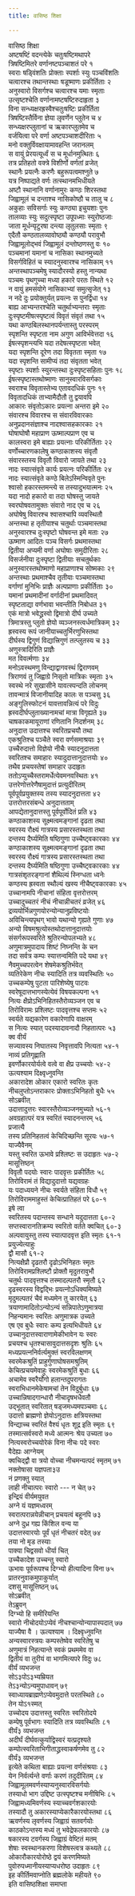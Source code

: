 ```yaml
---
title: वासिष्ठ शिक्षा

---
```

वासिष्ठ शिक्षा  
अष्टषष्टिं वदन्त्येके चतुःषष्टिमथापरे  
त्रिषष्टिमितरे वर्णानष्टपञ्चाशतं परे १  
स्वराः षड्विंशतिः प्रोक्ताः स्पर्शाः स्युः पञ्चविंशतिः  
चत्वारश्च तथान्तस्थाः षडूष्माणः प्रकीर्तिताः २  
अनुस्वारो विसर्गश्च चत्वारश्च यमाः स्मृताः  
उत्सृष्टश्चेति वर्णानामष्टषष्टिरुदाहृता ३  
विना सन्ध्यक्षरह्रस्वैश्चतुःषष्टिः प्रकीर्तिता  
त्रिषष्टिस्तैर्विना ज्ञेया लृवर्णेन प्लुतेन च ४  
सन्ध्यक्षरप्लुतानां च ऋकारप्लुतमेव च  
वर्जयित्वा परे वर्णा अष्टपञ्चाशदीरिताः ५  
मनो वक्तुर्विवक्षायामावहन्ति जरानलम्  
स वायुं प्रेरयत्यूर्ध्वं स च मूर्धानमुत्थितः ६  
तत्र प्रतिहतो वक्त्रे विशीर्णो वर्णतां व्रजेत्  
स्थानैः प्रयत्नैः करणैः बहुरूपत्वमश्नुते ७  
यत्र निष्पाद्यते वर्णः तत्स्थानमभिधीयते  
अष्टौ स्थानानि वर्णानामुरः कण्ठः शिरस्तथा  
जिह्वामूलं च दन्ताश्च नासिकोष्ठौ च तालु च ८  
अकुहाः सविसर्गाः स्युः कण्ठ्या इचुयशाः पुनः  
तालव्याः स्युः सदुत्स्पृष्टा उपूपध्माः स्युरोष्ठजाः  
जाता मूर्धन्यृटुरषा दन्त्या लृतुलसाः स्मृताः ९  
एदैतौ कण्ठतालव्यावोष्ठ्यौ कण्ठ्यौ परावुभौ  
जिह्वामूलोद्भवं जिह्वामूलं दन्तोष्ठणस्तु वः १०  
पञ्चमानां यमानां च नासिका स्थानमुच्यते  
विसर्गविहितं च स्यादनुस्वारश्च नासिकाम् ११  
अन्तस्थापञ्चमेषु स्यादौरस्यो हस्तु नान्यथा  
पञ्चमः पृथगुच्चा मध्या हकारे परतः स्थिते १२  
न वायुं हमसंयोगे नासिकाभ्यां समुत्सृजेत् १३  
न नदे दुः प्रयोक्तुर्यत् प्रयत्नः स पुनर्द्विधा १४  
बाह्य आभ्यन्तरश्चेति चतुर्थाभ्यन्तराः स्मृताः  
दुःस्पृष्टमीषत्स्पृष्टत्वं विवृतं संवृतं तथा १५  
यथा कण्ठबिलस्थानपर्यन्तास्तु परस्परम्  
स्पृशन्ति स्पृष्टता नाम अगुण आविर्भवेत्तदा १६  
ईषत्स्पृशन्त्यभि यदा तदेषत्स्पृष्टता भवेत्  
यदा स्पृशन्ति दूरेण तदा विवृतता स्मृता १७  
यदा स्पृशन्ति सामीप्यं तदा संवृतता भवेत्  
स्पृष्टाः स्पर्शाः स्युरन्तस्था दुःस्पृष्टसहिताः पुनः १८  
ईषत्स्पृष्टास्तथोष्माणः सानुस्वारविसर्गकाः  
स्वराश्च विवृतास्तेभ्य एतावदधिकं पुनः १९  
विवृतादधिकं ताभ्यामैदौतौ तु द्वयावपि  
आकारः संवृतोऽकारः प्रयत्ना अन्तरा इमे २०  
संवारश्च विवारश्च स संवारविवारकाः  
अनुप्रदानसंज्ञाश्च नादश्वासहकारकाः २१  
घोषाघोषौ महाप्राण ऊष्माल्पप्राण एव च  
कालस्वरा इमे बाह्याः प्रयत्नाः परिकीर्तिताः २२  
वर्णोच्चारणकालेषु कण्ठाकाशस्य संवृतौ  
संवारस्तस्य विवृतौ विवारो जायते तथा २३  
नादः स्यात्संवृते कार्यः प्रयत्नः परिकीर्तितः २४  
नादः स्यात्संवृते कण्ठे बिलेऽस्मिन्विवृते पुनः  
श्वासो हकारस्तमन्त्ये स तस्यादुभयात्मनः २५  
यदा नादो हकारो वा तदा घोषस्तु जायते  
स्वरघोषवतामुक्तः संवारो नाद एव च २६  
अघोषेषु विवारश्च श्वासश्चापि व्यवस्थितौ  
अन्तस्था ह तृतीयाश्च चतुर्थाः पञ्चमास्तथा  
अनुस्वारश्च दुःस्पृष्टो घोषवन्त इमे मताः २७  
ऊष्माण आदितः पञ्च विसर्गः प्रथमास्तथा  
द्वितीया अप्यमी वर्णा अघोषाः समुदीरिताः २८  
विसर्जनीया दुःस्पृष्टा द्वितीयाः सचतुर्थकाः  
अनुस्वारस्तथोष्माणो महाप्राणाश्च सोष्मकाः २९  
अन्तस्थाः प्रथमाश्चैव तृतीयाः पञ्चमास्तथा  
वर्गाणां मुनिभिः प्राज्ञैः अल्पप्राणाः प्रकीर्तिताः ३०  
यमानां प्रथमादीनां वर्गादीनां प्रथमादिवत्  
स्पृष्टताद्या वर्णभावा भवन्तीति निबोधत ३१  
एकं मात्रो भवेद्ध्रस्वो द्विमात्रो दीर्घ उच्यते  
त्रिमात्रस्तु प्लुतो ज्ञेयो व्यञ्जनस्त्वर्धमात्रिकम् ३२  
ह्रस्वस्य रूपं जानीयाच्चतुर्भिरणुभिस्तथा  
दीर्घस्य द्विगुणं विद्यात्त्रिगुणं तत्प्लुतस्य च ३३  
अणुस्त्रादिरिति प्राज्ञैः  
मत विवर्त्मणाः ३४  
मनोऽवस्थमणु विन्द्याद्वागवस्थं द्विराणवम्  
त्रिराणवं तु जिह्वाग्रे निसृतो मात्रिकः स्मृताः ३५  
स्वस्थे नरे सुखासीने यावत्स्पन्दति लोचनम्  
तावन्मात्रं विजानीयादिह कालः स पञ्चसु ३६  
अङ्गुलिस्फोटनं यावत्तावन्नित्यं परे विदुः  
ह्रस्वदीर्घप्लुताख्यानामचां मात्रा विगृह्यते ३७  
चाषकाकमायूराणां रणितानि निदर्शनम् ३८  
अनुदात्त उदात्तश्च स्वरितप्रचयौ तथा  
एकश्रुतिश्च पञ्चैते स्वरा वर्णसमाश्रयाः ३९  
उच्चैरुदात्तो विज्ञेयो नीचैः स्यादनुदात्तता  
स्वरितश्च समाहारः स्यादुदात्तानुदात्तयोः ४०  
तथैव प्रचयस्तेषां समाहार उदाहृतः  
ततोऽप्युच्चैस्तरामर्धेत्येवमनवस्थितः ४१  
उत्तरेणोत्तरेणैषामुदात्तं प्रत्युदीरितम्  
पूर्वपूर्वप्रयुक्तस्य तस्य स्यादनुदात्तता ४२  
उत्तरोत्तरसंबन्धे अनुदात्तताम्  
आपद्येतानुदात्तस्तु पूर्वपूर्वोदितं प्रति ४३  
कण्ठाकाशस्य सूक्ष्मत्वमङ्गानां दृढता तथा  
स्वरस्य रौक्ष्यं गात्रस्य प्रसारस्तस्थता तथा  
दन्तस्य दैर्घ्यमिति षष्ठिगुणा उच्चैष्ट्वकारकाः ४४  
कण्ठाकाशस्य सूक्ष्मत्वमङ्गानां दृढता तथा  
स्वरस्य रौक्ष्यं गात्रस्य प्रसारस्तस्थता तथा  
दन्तस्य दैर्घ्यमिति षष्ठिगुणा उच्चैष्ट्वकारकाः ४४  
गात्रसंशृतरङ्गानां शैथिल्यं स्निग्धता ध्वनेः  
कण्ठस्य ह्रस्वता स्थौल्यं खस्य नीचैष्ट्वकारकाः ४५  
उच्चानामपि नीचानां संहिता वृत्तरोत्तरम्  
उच्चादुच्चतरं नीचं नीचान्नीचतरं व्रजेत् ४६  
द्रव्ययोर्भिन्नगुणयोरन्योन्यानुप्रविष्टयोः  
अविचिन्त्यपृथग् भावो यथान्यो गृह्यते गुणाः ४७  
अन्यो विषमश्रुत्योस्तथोदात्तानुदात्तयोः  
संसर्गरूपस्वरिते श्रुतिरन्योपलभ्यते ४८  
अणुमात्रमुपादाय शिष्टं निघ्नन्ति के चन  
तदा सर्वत्र कम्पः स्यात्तन्वमिति पदे यथा ४९  
नैवमुच्चपरत्वेन शेषमेकश्रुतिर्भवेत्  
व्यतिरेकेण नीचः स्यादिति तत्र व्यवस्थितिः ५०  
उच्चकम्पेषु पुटता पारिशेष्येषु पाटवः  
स्वरेषूदात्तभागस्येत्येवं विषयकल्पना ५१  
नित्यः क्षैप्रोऽभिनिहितस्तैरोव्यञ्जन एव च  
तिरोविरामः प्रश्लिष्टः पादवृत्तश्च सप्तमः ५२  
स्वर्यते यद्यकारेण वकारेणापि वाक्षरम्  
स नित्यः स्यात् पदस्यादावनादौ निहतात्परः ५३  
क्व वीर्यं  
सज्यावस्य निघातस्य निवृत्तावपि नित्यता ५४-१  
नाव्यं प्रतिगृह्णाति  
इवर्णोकारयोर्यत्वे वत्वे वा क्षैप्र उच्चयोः ५४-२  
ऊत्यश्याम दिक्ष्वृध्नुवन्ति  
अकारादेश ओकार एकारो स्वरितः कृतः  
नीचलुप्तोऽन्तराकारः प्रोक्ताऽभिनिहतो बुधैः ५५  
सोऽब्रवीत्  
उदात्तादुत्तरः स्वारस्तैरोव्यञ्जनमुच्यते ५६-१  
अवग्रहात्परं यत्र स्वरितं स्यादनन्तरम् ५६  
प्रजात्यै  
तस्य प्रतिनिहतत्वं केचिदिच्छन्ति सूरयः ५७-१  
याज्यैवैनम्  
यस्तु स्वरित ऊभावे प्रश्लिष्टः स उदाहृतः ५७-२  
मासूत्तिष्ठन्  
विवृतौ पदयोः स्वारः पादवृत्तः प्रकीर्तितः ५८  
तिरोविरामं तं विद्यादुदात्तो यद्यवग्रहः  
यः पदाध्ययने नीचः स्वर्यते संहिता विधौ ५९  
तिरोविराममाहुस्तं केचित्प्रातिहतं परे ६०-१  
इषे त्वा  
स्वरितस्य पदान्तस्य सन्धाने यदुदात्तता ६०-२  
सप्तस्वारानतिक्रम्य स्वरितो वर्तते क्वचित् ६०-३  
अल्पवायुस्तु तस्य स्यात्पादवृत्त इति स्मृतः ६१-१  
प्रयुज्येत्याहुः  
द्वौ मासौ ६१-२  
नित्यक्षैप्रौ दृढतरौ दृढोऽभिनिहतः स्मृतः  
तिरोविरामप्रश्लिष्टौ प्रोक्तौ मृदुतरावुभौ  
चतुर्थः पादवृत्तश्च तस्मादल्पतरौ स्मृतौ ६२  
दृढस्वरस्य विद्वद्भिः प्रयत्नोऽधिक्यमिष्यते  
मृदुमल्पतरं चैवं मध्यमेन तु कारयेत् ६३  
त्रयाणामादितोऽन्योऽन्यं सन्निपातेऽणुमात्रया  
निहन्यमानः स्वरितः अणुमात्रक उच्यते  
एष एव बुधैः स्वारः कम्प इत्यभिधीयते ६४  
उच्चानुदात्तस्वाराणामेकीभावेन यः स्वरः  
प्रचयश्च धृतश्चासावुदात्तसदृशः श्रुतिः ६५  
मध्यप्रयत्ननिर्वर्त्यमुक्तं स्वरविलक्षणम्  
स्वरमेकश्रुतिं प्राहुर्गुणाघोषसमश्रुतिम्  
केचित्प्रचयमेवाहुः स्वरमेकश्रुतिं बुधाः ६६  
अचामेव स्वरैर्योगो हलान्तदुपरागतः  
स्वराभिधानमेकेषामचां तेन विदुर्बुधाः ६७  
उच्चान्निषादगान्धारौ नीचादृषभधैवतौ  
उद्भूतात् स्वरितात् षड्जमध्यमपञ्चमाः ६८  
उदात्तो ब्राह्मणो ज्ञेयोऽनुदात्तः क्षत्रियस्तथा  
विन्द्याच्च स्वरितं वैश्यं धृतः शूद्र इति स्मृतः ६९  
तस्मात्सर्वस्वरो मध्ये आत्मनः श्रेय उच्यता ७०  
नित्यस्वरोच्चयोरेकं विना नीचः पदे स्वरः  
वैदेह्यः आग्नेयम्  
क्वचिद्द्वौ वा त्रयो वोच्चा नीचमन्यत्पदं स्मृतम् ७१  
नक्तोषासा यज्ञपता३उ  
नं प्रणक्तु स्यात्  
लाही नीचात्परः स्वारो --- न चेत् ७२  
इन्द्रियं वीर्यमयुवत  
अग्ने यं यज्ञमध्वरम्  
स्वरात्परान्नयेन्नीचान् प्रचयत्वं बहूनपि ७३  
अग्ने दुध्र गह्य किंशिल वन्य या  
उदात्तस्वारयोः पूर्वं धृतं नीचतरं वदेत् ७४  
तया नो मृड तस्याः  
पाक्या चिद्वसवो धीर्या चित्  
उच्चैकादेश उच्चन्तु स्वारो  
ऊभावः पूर्वरूपश्च दिग्भ्यो हीत्यादिना विना ७५  
प्रातरनुवाकमुपाकुर्यात्  
दशसु मासूत्तिष्ठन् ७६  
सोऽब्रवीत्  
तेऽब्रुवन्  
दिग्भ्यो हि समीरियन्ति  
स्वारो नीचोदयोऽप्येवं नीचश्चान्योन्यापास्पदात् ७७  
याज्यैषा वै । ऊत्यश्याम । दिक्ष्वृध्नुवन्ति  
अन्यस्वारस्त्रयः कम्पस्तेष्वेव स्वरितेषु च  
अणुमात्रं निहत्यान्ते स्वकं प्रथममेव वा  
द्वितीयं वा तुरीयं वा भागमित्यपरे विदुः ७८  
वीर्यं व्यभजन्त  
सोऽ३पोऽ३भ्यम्रियत  
तेऽ३न्योऽन्यमुपाधावन् ७९  
स्वाध्यायब्राह्मणेऽप्येवमुदात्ते परतस्थिते ८०  
तेन योऽ१स्मत्  
उच्चोदय उदात्तस्तु स्वरितः स्वरितोदये  
कम्पेषु पूर्वभागः स्यादिति तत्र व्यवस्थितिः ८१  
वीर्यं३ व्यभजन्त  
अदीर्घं दीर्घवत्कुर्याद्विस्वरं यत्प्रदृश्यते  
कम्पोत्स्वरिताभिगीताद्ध्रस्वाकर्षणमेव तु ८२  
वीर्यं३ व्यभजन्त  
इत्येते कथिता बाह्याः प्रयत्ना वर्णसंश्रयाः ८३  
येन निर्वर्त्यन्ते वर्णाः करणं तदुदीरितम् ८४  
जिह्वामूलमवर्णस्याप्यनुस्वारविसर्गयोः  
तस्याधो भाग उद्दिष्ट उत्स्पृष्टश्च मनीषिभिः ८५  
जिह्वामध्यमिवर्णस्य स्याच्चवर्गशकारयोः  
तस्यादौ तु अकारस्याप्येकारैकारयोस्तथा ८६  
ऋवर्णस्य लृवर्णस्य जिह्वाग्रं सतवर्गयोः  
काठकोऽन्तस्य मध्यं तु भवेद्रेफलकारयोः ८७  
षकारस्य टवर्गस्य जिह्वाग्रं वेष्टितं मतम्  
शेषाः स्वस्थानकरणा विशेषस्त्वत्र कथ्यते ८८  
ओकारौकारयोरोष्ठे द्वयं करणमिष्यते  
पुवोरुपध्मानीयस्याप्यधरोष्ठ उदाहृतः ८९  
इह कीर्तिमवाप्नोति ब्रह्मलोके महीयते ९०  
              इति वासिष्ठशिक्षा समाप्ता